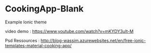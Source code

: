 # CookingApp-Blank

Example Ionic theme

video demo : https://www.youtube.com/watch?v=mKYDY3uIt-M

Psd Ressources : http://blog-wassim.azurewebsites.net/en/free-ionic-templates-material-cooking-app/

